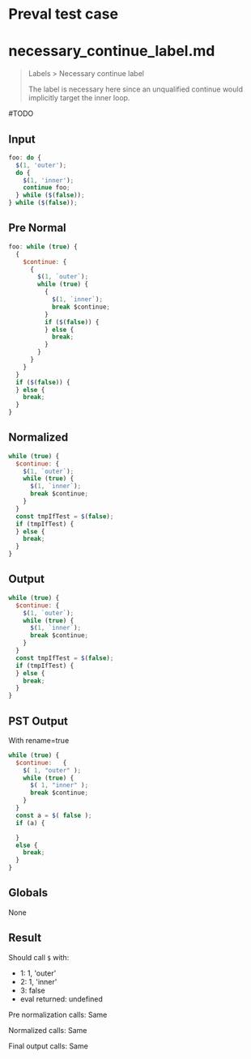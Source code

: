 # Preval test case

# necessary_continue_label.md

> Labels > Necessary continue label
>
> The label is necessary here since an unqualified continue would implicitly target the inner loop.

#TODO

## Input

`````js filename=intro
foo: do {
  $(1, 'outer');
  do {
    $(1, 'inner');
    continue foo;
  } while ($(false));
} while ($(false));
`````

## Pre Normal

`````js filename=intro
foo: while (true) {
  {
    $continue: {
      {
        $(1, `outer`);
        while (true) {
          {
            $(1, `inner`);
            break $continue;
          }
          if ($(false)) {
          } else {
            break;
          }
        }
      }
    }
  }
  if ($(false)) {
  } else {
    break;
  }
}
`````

## Normalized

`````js filename=intro
while (true) {
  $continue: {
    $(1, `outer`);
    while (true) {
      $(1, `inner`);
      break $continue;
    }
  }
  const tmpIfTest = $(false);
  if (tmpIfTest) {
  } else {
    break;
  }
}
`````

## Output

`````js filename=intro
while (true) {
  $continue: {
    $(1, `outer`);
    while (true) {
      $(1, `inner`);
      break $continue;
    }
  }
  const tmpIfTest = $(false);
  if (tmpIfTest) {
  } else {
    break;
  }
}
`````

## PST Output

With rename=true

`````js filename=intro
while (true) {
  $continue:   {
    $( 1, "outer" );
    while (true) {
      $( 1, "inner" );
      break $continue;
    }
  }
  const a = $( false );
  if (a) {

  }
  else {
    break;
  }
}
`````

## Globals

None

## Result

Should call `$` with:
 - 1: 1, 'outer'
 - 2: 1, 'inner'
 - 3: false
 - eval returned: undefined

Pre normalization calls: Same

Normalized calls: Same

Final output calls: Same
